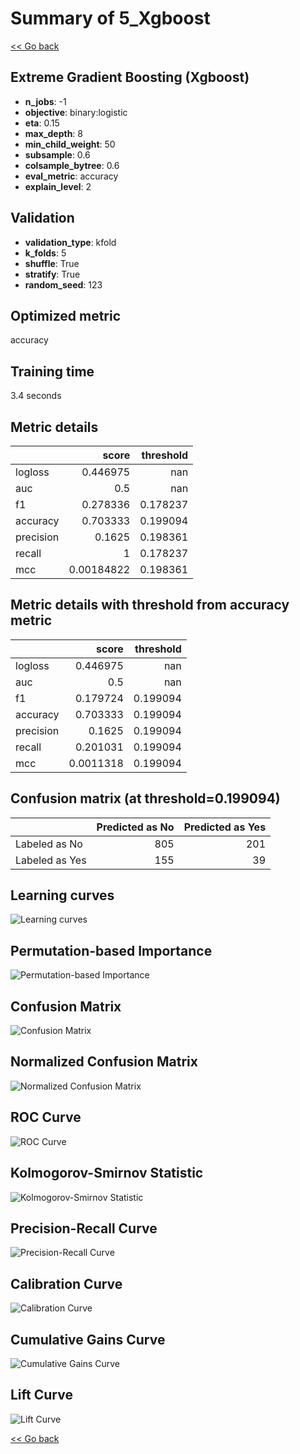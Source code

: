 # Summary of 5_Xgboost

[<< Go back](../README.md)


## Extreme Gradient Boosting (Xgboost)
- **n_jobs**: -1
- **objective**: binary:logistic
- **eta**: 0.15
- **max_depth**: 8
- **min_child_weight**: 50
- **subsample**: 0.6
- **colsample_bytree**: 0.6
- **eval_metric**: accuracy
- **explain_level**: 2

## Validation
 - **validation_type**: kfold
 - **k_folds**: 5
 - **shuffle**: True
 - **stratify**: True
 - **random_seed**: 123

## Optimized metric
accuracy

## Training time

3.4 seconds

## Metric details
|           |      score |   threshold |
|:----------|-----------:|------------:|
| logloss   | 0.446975   |  nan        |
| auc       | 0.5        |  nan        |
| f1        | 0.278336   |    0.178237 |
| accuracy  | 0.703333   |    0.199094 |
| precision | 0.1625     |    0.198361 |
| recall    | 1          |    0.178237 |
| mcc       | 0.00184822 |    0.198361 |


## Metric details with threshold from accuracy metric
|           |     score |   threshold |
|:----------|----------:|------------:|
| logloss   | 0.446975  |  nan        |
| auc       | 0.5       |  nan        |
| f1        | 0.179724  |    0.199094 |
| accuracy  | 0.703333  |    0.199094 |
| precision | 0.1625    |    0.199094 |
| recall    | 0.201031  |    0.199094 |
| mcc       | 0.0011318 |    0.199094 |


## Confusion matrix (at threshold=0.199094)
|                |   Predicted as No |   Predicted as Yes |
|:---------------|------------------:|-------------------:|
| Labeled as No  |               805 |                201 |
| Labeled as Yes |               155 |                 39 |

## Learning curves
![Learning curves](learning_curves.png)

## Permutation-based Importance
![Permutation-based Importance](permutation_importance.png)
## Confusion Matrix

![Confusion Matrix](confusion_matrix.png)


## Normalized Confusion Matrix

![Normalized Confusion Matrix](confusion_matrix_normalized.png)


## ROC Curve

![ROC Curve](roc_curve.png)


## Kolmogorov-Smirnov Statistic

![Kolmogorov-Smirnov Statistic](ks_statistic.png)


## Precision-Recall Curve

![Precision-Recall Curve](precision_recall_curve.png)


## Calibration Curve

![Calibration Curve](calibration_curve_curve.png)


## Cumulative Gains Curve

![Cumulative Gains Curve](cumulative_gains_curve.png)


## Lift Curve

![Lift Curve](lift_curve.png)



[<< Go back](../README.md)
